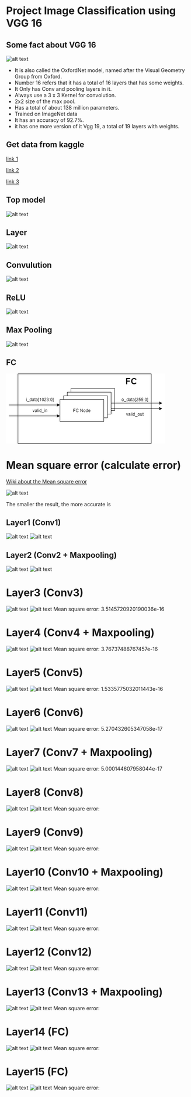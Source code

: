 # Project Image Classification using VGG 16
## Some fact about VGG 16

![alt text](https://github.com/18520381/434_Project_10/blob/main/VGG16%20Project/PNG/VGG16.png)

- It is also called the OxfordNet model, named after the Visual Geometry Group from Oxford.
- Number 16 refers that it has a total of 16 layers that has some weights.
- It Only has Conv and pooling layers in it.
- Always use a 3 x 3 Kernel for convolution.
- 2x2 size of the max pool.
- Has a total of about 138 million parameters.
- Trained on ImageNet data
- It has an accuracy of 92.7%.
- it has one more version of it Vgg 19, a total of 19 layers with weights.
## Get data from kaggle
[link 1](https://www.kaggle.com/kritikseth/fruit-and-vegetable-image-recognition)

[link 2](https://www.kaggle.com/olgabelitskaya/tomato-cultivars)

[link 3](https://www.kaggle.com/moltean/fruits)

## Top model
![alt text](https://github.com/18520381/434_Project_10/blob/main/VGG16%20Project/PNG/TopModel.png)

## Layer
![alt text](https://github.com/18520381/434_Project_10/blob/48a5569a74f4b07e021871bff6f7e5a8898e93c9/VGG16%20Project/PNG/Layer112x112.png)

## Convulution
![alt text](https://github.com/18520381/434_Project_10/blob/main/VGG16%20Project/PNG/Conv3x3.png)

## ReLU
![alt text](https://github.com/18520381/434_Project_10/blob/main/VGG16%20Project/PNG/ReLU.png)

## Max Pooling  
![alt text](https://github.com/18520381/434_Project_10/blob/main/VGG16%20Project/PNG/Max_Pooling.png)

## FC
![alt text](https://github.com/18520381/434_Project_10/blob/main/VGG16%20Project/PNG/FC.png)

# Mean square error (calculate error)
[Wiki about the Mean square error](https://en.wikipedia.org/wiki/Mean_squared_error)


![alt text](https://github.com/18520381/434_Project_10/blob/3ddc6cf3ec1944ce13b4ee0afa98a33d40a207d5/VGG16%20Project/PNG/MSE.png)


The smaller the result, the more accurate is

## Layer1 (Conv1)
![alt text](https://github.com/18520381/434_Project_10/blob/4d90d9eb0c8d171591f2f7fe538446db9811eea9/VGG16%20Project/PNG/KERAS_Layer1.png)
![alt text](https://github.com/18520381/434_Project_10/blob/e20891091c9c18cbb1f419b18644ac9cc4972478/VGG16%20Project/PNG/RTL_Layer1.png)

## Layer2 (Conv2 + Maxpooling)
![alt text](https://github.com/18520381/434_Project_10/blob/4d90d9eb0c8d171591f2f7fe538446db9811eea9/VGG16%20Project/PNG/KERAS_Layer2.png)
![alt text](https://github.com/18520381/434_Project_10/blob/e20891091c9c18cbb1f419b18644ac9cc4972478/VGG16%20Project/PNG/RTL_Layer2.png)

# Layer3 (Conv3)
![alt text](https://github.com/18520381/434_Project_10/blob/427899418f574cbb64091cf5e243472674495479/VGG16%20Project/PNG/KERAS_Layer3.png)
![alt text](https://github.com/18520381/434_Project_10/blob/427899418f574cbb64091cf5e243472674495479/VGG16%20Project/PNG/RTL_Layer3.png)
Mean square error: 3.5145720920190036e-16

# Layer4 (Conv4 + Maxpooling)
![alt text](https://github.com/18520381/434_Project_10/blob/979e52e331208d408b6704f9e3e2a34c4f74831d/VGG16%20Project/PNG/KERAS_Layer4.png)
![alt text](https://github.com/18520381/434_Project_10/blob/979e52e331208d408b6704f9e3e2a34c4f74831d/VGG16%20Project/PNG/RTL_Layer4.png)
Mean square error: 3.76737488767457e-16

# Layer5 (Conv5)
![alt text](https://github.com/18520381/434_Project_10/blob/7ec3dffb0ff4c6b286b77d185b9e78aa8ca2de55/VGG16%20Project/PNG/KERAS_Layer5.png)
![alt text](https://github.com/18520381/434_Project_10/blob/7ec3dffb0ff4c6b286b77d185b9e78aa8ca2de55/VGG16%20Project/PNG/RTL_Layer5.png)
Mean square error: 1.5335775032011443e-16

# Layer6 (Conv6)
![alt text](https://github.com/18520381/434_Project_10/blob/55753cb2af635b66c6f9924b137d058a14f7ef6b/VGG16%20Project/PNG/KERAS_Layer6.png)
![alt text](https://github.com/18520381/434_Project_10/blob/55753cb2af635b66c6f9924b137d058a14f7ef6b/VGG16%20Project/PNG/RTL_Layer6.png)
Mean square error: 5.270432605347058e-17

# Layer7 (Conv7 + Maxpooling)
![alt text](https://github.com/18520381/434_Project_10/blob/56949575bcd362f23216e8484c5a751ca7a2cc87/VGG16%20Project/PNG/KERAS_Layer7.png)
![alt text](https://github.com/18520381/434_Project_10/blob/56949575bcd362f23216e8484c5a751ca7a2cc87/VGG16%20Project/PNG/RTL_Layer7.png)
Mean square error: 5.000144607958044e-17

# Layer8 (Conv8)
![alt text]()
![alt text]()
Mean square error: 

# Layer9 (Conv9)
![alt text]()
![alt text]()
Mean square error: 

# Layer10 (Conv10 + Maxpooling)
![alt text]()
![alt text]()
Mean square error: 

# Layer11 (Conv11)
![alt text]()
![alt text]()
Mean square error: 

# Layer12 (Conv12)
![alt text]()
![alt text]()
Mean square error: 

# Layer13 (Conv13 + Maxpooling)
![alt text]()
![alt text]()
Mean square error: 

# Layer14 (FC)
![alt text]()
![alt text]()
Mean square error: 

# Layer15 (FC)
![alt text]()
![alt text]()
Mean square error: 
